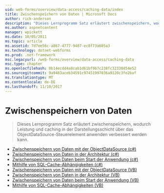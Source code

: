 ```yaml
---
uid: web-forms/overview/data-access/caching-data/index
title: Zwischenspeichern von Daten | Microsoft Docs
author: rick-anderson
description: "Dieses Lernprogramm Satz erläutert zwischenspeichern, wodurch Leistung und caching in der Darstellungsschicht über das ObjectDataSource-Steuerelement anwenden verbessert werden kann..."
ms.author: aspnetcontent
manager: wpickett
ms.date: 10/05/2011
ms.topic: article
ms.assetid: 7d7ee56c-a867-4777-9407-ec8f73a605a3
ms.technology: dotnet-webforms
ms.prod: .net-framework
msc.legacyurl: /web-forms/overview/data-access/caching-data
msc.type: chapter
ms.openlocfilehash: 0b14ecdd4a8cab1d61bf9b7c238fc32330d54e52
ms.sourcegitcommit: 9a9483aceb34591c97451997036a9120c3fe2baf
ms.translationtype: MT
ms.contentlocale: de-DE
ms.lasthandoff: 11/10/2017
---
```

<a name="caching-data"></a>Zwischenspeichern von Daten
====================
> Dieses Lernprogramm Satz erläutert zwischenspeichern, wodurch Leistung und caching in der Darstellungsschicht über das ObjectDataSource-Steuerelement anwenden verbessert werden kann.


- [Zwischenspeichern von Daten mit der ObjectDataSource (c#)](caching-data-with-the-objectdatasource-cs.md)
- [Zwischenspeichern von Daten in der Architektur (c#)](caching-data-in-the-architecture-cs.md)
- [Zwischenspeichern von Daten beim Start der Anwendung (c#)](caching-data-at-application-startup-cs.md)
- [Mithilfe von SQL-Cache-Abhängigkeiten (c#)](using-sql-cache-dependencies-cs.md)
- [Zwischenspeichern von Daten mit der ObjectDataSource (VB)](caching-data-with-the-objectdatasource-vb.md)
- [Zwischenspeichern von Daten in der Architektur (VB)](caching-data-in-the-architecture-vb.md)
- [Zwischenspeichern von Daten beim Start der Anwendung (VB)](caching-data-at-application-startup-vb.md)
- [Mithilfe von SQL-Cache-Abhängigkeiten (VB)](using-sql-cache-dependencies-vb.md)
